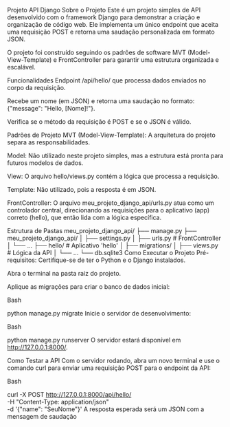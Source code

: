 Projeto API Django
Sobre o Projeto
Este é um projeto simples de API desenvolvido com o framework Django para demonstrar a criação e organização de código web. Ele implementa um único endpoint que aceita uma requisição POST e retorna uma saudação personalizada em formato JSON.

O projeto foi construído seguindo os padrões de software MVT (Model-View-Template) e FrontController para garantir uma estrutura organizada e escalável.

Funcionalidades
Endpoint /api/hello/ que processa dados enviados no corpo da requisição.

Recebe um nome (em JSON) e retorna uma saudação no formato: {"message": "Hello, [Nome]!"}.

Verifica se o método da requisição é POST e se o JSON é válido.

Padrões de Projeto
MVT (Model-View-Template): A arquitetura do projeto separa as responsabilidades.

Model: Não utilizado neste projeto simples, mas a estrutura está pronta para futuros modelos de dados.

View: O arquivo hello/views.py contém a lógica que processa a requisição.

Template: Não utilizado, pois a resposta é em JSON.

FrontController: O arquivo meu_projeto_django_api/urls.py atua como um controlador central, direcionando as requisições para o aplicativo (app) correto (hello), que então lida com a lógica específica.

Estrutura de Pastas
meu_projeto_django_api/
├── manage.py
├── meu_projeto_django_api/
│   ├── settings.py
│   ├── urls.py  # FrontController
│   └── ...
├── hello/ # Aplicativo 'hello'
│   ├── migrations/
│   ├── views.py  # Lógica da API
│   └── ...
└── db.sqlite3
Como Executar o Projeto
Pré-requisitos: Certifique-se de ter o Python e o Django instalados.

Abra o terminal na pasta raiz do projeto.

Aplique as migrações para criar o banco de dados inicial:

Bash

python manage.py migrate
Inicie o servidor de desenvolvimento:

Bash

python manage.py runserver
O servidor estará disponível em http://127.0.0.1:8000/.

Como Testar a API
Com o servidor rodando, abra um novo terminal e use o comando curl para enviar uma requisição POST para o endpoint da API:

Bash

curl -X POST http://127.0.0.1:8000/api/hello/ \
-H "Content-Type: application/json" \
-d '{"name": "SeuNome"}'
A resposta esperada será um JSON com a mensagem de saudação 
